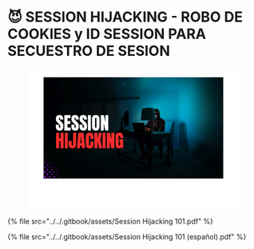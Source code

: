 # 😈 SESSION HIJACKING - ROBO DE COOKIES y ID SESSION PARA SECUESTRO DE SESION



<figure><img src="../../.gitbook/assets/Session-Hijacking-101-pdf.png" alt=""><figcaption></figcaption></figure>



{% file src="../../.gitbook/assets/Session Hijacking 101.pdf" %}



{% file src="../../.gitbook/assets/Session Hijacking 101 (español).pdf" %}
